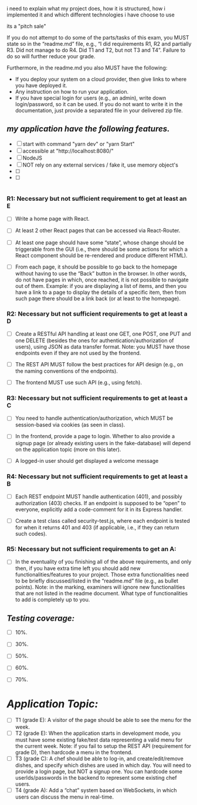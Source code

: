 i need to explain what my project does, how it is structured, how i implemented it and
 which different technologies i have choose to use
 
 its a "pitch sale"
 
 
  If you do not attempt to do some of the parts/tasks of this exam, you MUST state so in the “readme.md”
  file, e.g., “I did requirements R1, R2 and partially R3. Did not manage to do R4. Did T1 and T2, but not T3
  and T4”. Failure to do so will further reduce your grade.

Furthermore, in the readme.md you also MUST have the following:

* If you deploy your system on a cloud provider, then give links to where you have deployed it.
* Any instruction on how to run your application.
* If you have special login for users (e.g., an admin), write down login/password, so it can be used.
  If you do not want to write it in the documentation, just provide a separated file in your delivered
  zip file.
     
## *my application have the following features.*
 - [ ] start with command "yarn dev" or "yarn Start"
 - [ ] accessible at "http://localhost:8080/"
 - [ ] NodeJS
 - [ ] NOT rely on any external services / fake it, use memory object's
 - [ ] 
 - [ ]
 
 
 #
 
### R1: Necessary but not sufficient requirement to get at least an E
-[ ] Write a home page with React.
-[ ] At least 2 other React pages that can be accessed via React-Router.
-[ ] At least one page should have some “state”, whose change should be triggerable from the GUI
     (i.e., there should be some actions for which a React component should be re-rendered and
    produce different HTML).
-[ ] From each page, it should be possible to go back to the homepage without having to use the
    “Back” button in the browser. In other words, do not have pages in which, once reached, it is not
    possible to navigate out of them. Example: if you are displaying a list of items, and then you have
    a link to a page to display the details of a specific item, then from such page there should be a link
    back (or at least to the homepage).
    
    
   
### R2: Necessary but not sufficient requirements to get at least a D
-[ ] Create a RESTful API handling at least one GET, one POST, one PUT and one DELETE (besides the
    ones for authentication/authorization of users), using JSON as data transfer format. Note: you
    MUST have those endpoints even if they are not used by the frontend.
-[ ] The REST API MUST follow the best practices for API design (e.g., on the naming conventions of
    the endpoints).
-[ ] The frontend MUST use such API (e.g., using fetch).


### R3: Necessary but not sufficient requirements to get at least a C
-[ ] You need to handle authentication/authorization, which MUST be session-based via cookies (as
    seen in class).
-[ ] In the frontend, provide a page to login. Whether to also provide a signup page (or already existing
    users in the fake-database) will depend on the application topic (more on this later).
-[ ] A logged-in user should get displayed a welcome message


### R4: Necessary but not sufficient requirements to get at least a B
-[ ] Each REST endpoint MUST handle authentication (401), and possibly authorization (403) checks.
    If an endpoint is supposed to be “open” to everyone, explicitly add a code-comment for it in its
    Express handler.
-[ ] Create a test class called security-test.js, where each endpoint is tested for when it returns 401
    and 403 (if applicable, i.e., if they can return such codes).
    
    
### R5: Necessary but not sufficient requirements to get an A:
-[ ] In the eventuality of you finishing all of the above requirements, and only then, if you have extra
    time left you should add new functionalities/features to your project. Those extra functionalities
    need to be briefly discussed/listed in the “readme.md” file (e.g., as bullet points). Note: in the
    marking, examiners will ignore new functionalities that are not listed in the readme document.
    What type of functionalities to add is completely up to you. 

## *Testing coverage:* 

-[ ]  10%.
-[ ]  30%.
-[ ]  50%.
-[ ]  60%.
-[ ]  70%.


# *Application Topic:*

-[ ] T1 (grade E): A visitor of the page should be able to see the menu for the week.
-[ ] T2 (grade E): When the application starts in development mode, you must have some existing
    fake/test data representing a valid menu for the current week. Note: if you fail to setup the REST
    API (requirement for grade D), then hardcode a menu in the frontend.
-[ ] T3 (grade C): A chef should be able to log-in, and create/edit/remove dishes, and specify which
    dishes are used in which day. You will need to provide a login page, but NOT a signup one. You
    can hardcode some userIds/passwords in the backend to represent some existing chef users.
-[ ] T4 (grade A): Add a “chat” system based on WebSockets, in which users can discuss the menu in
    real-time.
